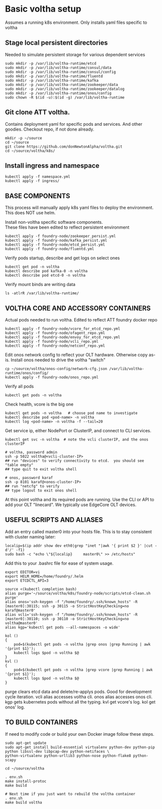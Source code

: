 # Basic voltha setup
Assumes a running k8s environment.  Only installs yaml files specific to voltha


## Stage local persistent directories

Needed to simulate persistent storage for various dependent services
```
sudo mkdir -p /var/lib/voltha-runtime/etcd
sudo mkdir -p /var/lib/voltha-runtime/consul/data
sudo mkdir -p /var/lib/voltha-runtime/consul/config
sudo mkdir -p /var/lib/voltha-runtime/fluentd
sudo mkdir -p /var/lib/voltha-runtime/kafka
sudo mkdir -p /var/lib/voltha-runtime/zookeeper/data
sudo mkdir -p /var/lib/voltha-runtime/zookeeper/datalog
sudo mkdir -p /var/lib/voltha-runtime/onos/config
sudo chown -R $(id -u):$(id -g) /var/lib/voltha-runtime
```

## Git clone ATT voltha.  

Contains deployment yaml for specific pods and services.  And other goodies.
Checkout repo, if not done already.
```
mkdir -p ~/source
cd ~/source
git clone https://github.com/donNewtonAlpha/voltha.git
cd ~/source/voltha/k8s/
```

## Install ingress and namespace

```
kubectl apply -f namespace.yml 
kubectl apply -f ingress/
```


## BASE COMPONENTS

This process will manually apply k8s yaml files to deploy the environment.  This does NOT use helm.

Install non-voltha specific software components.  
These files have been edited to reflect persistent environment
```
kubectl apply -f foundry-node/zookeeper_persist.yml
kubectl apply -f foundry-node/kafka_persist.yml
kubectl apply -f foundry-node/etcd_persist.yml
kubectl apply -f foundry-node/fluentd.yml
```

Verify pods startup, describe and get logs on select ones
```
kubectl get pod -n voltha
kubectl describe pod kafka-0 -n voltha
kubectl describe pod etcd-0 -n voltha
```

Verify mount binds are writing data
```
ls -atlrR /var/lib/voltha-runtime/
```


## VOLTHA CORE AND ACCESSORY CONTAINERS 

Actual pods needed to run voltha. Edited to reflect ATT foundry docker repo 
```
kubectl apply -f foundry-node/vcore_for_etcd_repo.yml
kubectl apply -f foundry-node/ofagent_repo.yml 
kubectl apply -f foundry-node/envoy_for_etcd_repo.yml 
kubectl apply -f foundry-node/vcli_repo.yml 
kubectl apply -f foundry-node/netconf_repo.yml 
```

Edit onos network config to reflect your OLT hardware.  Otherwise copy as-is.  Install onos needed to drive the voltha "switch"
```
cp ~/source/voltha/onos-config/network-cfg.json /var/lib/voltha-runtime/onos/config/
kubectl apply -f foundry-node/onos_repo.yml 
```


Verify all pods
```
kubectl get pods -n voltha
```

Check health, vcore is the big one
```
kubectl get pods -n voltha   # choose pod name to investigate
kubectl describe pod <pod-name> -n voltha
kubectl log <pod-name> -n voltha -f --tail=20
```


Get service ip, either NodePort or ClusterIP, and connect to CLI services.
```
kubectl get svc -n voltha  # note the vcli clusterIP, and the onos clusterIP

# voltha, password admin
ssh -p 5022 voltha@<vcli-cluster-IP>
## run "devices" to verify connectivity to etcd.  you should see "table empty"
## type quit to exit voltha shell

# onos, password karaf
ssh -p 8101 karaf@<onos-cluster-IP>
## run "netcfg" to verify 
## type logout to exit onos shell
```

At this point voltha and its required pods are running.  Use the CLI or API to add your OLT "linecard".  We typically use EdgeCore OLT devices.


## USEFUL SCRIPTS AND ALIASES 

Add an entry called master0 into your hosts file.  This is to stay consistent with cluster naming later:
```
localip=$(ip addr show dev eth0|grep "inet "|awk '{ print $2 }' |cut -d'/' -f1)
sudo bash -c "echo \"${localip}     master0\" >> /etc/hosts"
```

Add this to your .bashrc file for ease of system usage.
```
export EDITOR=vi
export HELM_HOME=/home/foundry/.helm
export ETCDCTL_API=3

source <(kubectl completion bash)
alias purge='~/source/voltha/k8s/foundry-node/scripts/etcd-clean.sh purge'
alias onos='ssh-keygen -f "/home/foundry/.ssh/known_hosts" -R [master0]:30115; ssh -p 30115 -o StrictHostKeyChecking=no karaf@master0'
alias vcli='ssh-keygen -f "/home/foundry/.ssh/known_hosts" -R [master0]:30110; ssh -p 30110 -o StrictHostKeyChecking=no voltha@master0'
alias kgp='kubectl get pods --all-namespaces -o wide'

kol ()
{
    pod=$(kubectl get pods -n voltha |grep onos |grep Running | awk '{print $1}');
    kubectl logs $pod -n voltha $@
}
kvl ()
{
    pod=$(kubectl get pods -n voltha |grep vcore |grep Running | awk '{print $1}');
    kubectl logs $pod -n voltha $@
}
```

purge clears etcd data and delete/re-applys pods.  Good for development cycle iteration.
vcli alias accesses voltha cli. 
onos alias accesses onos cli. 
kgp gets kubernetes pods without all the typing.
kvl get vcore's log.
kol get onos' log.



## TO BUILD CONTAINERS 

If need to modify code or build your own Docker image follow these steps.  
```
sudo apt-get update
sudo apt-get install build-essential virtualenv python-dev python-pip python libssl-dev libpcap-dev python-netifaces \
python-virtualenv python-urllib3 python-nose python-flake8 python-scapy

cd ~/source/voltha

. env.sh
make install-protoc
make build

# Next time if you just want to rebuild the voltha container
. env.sh
make build voltha
```


